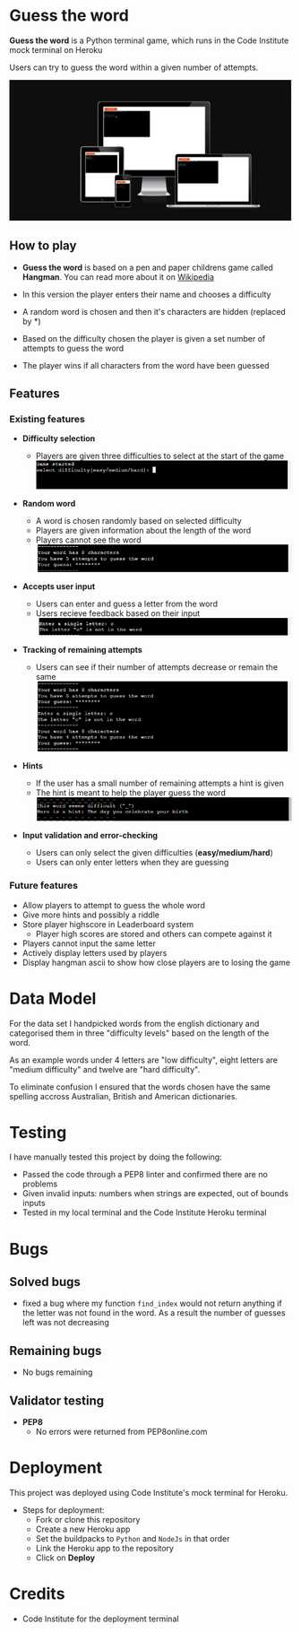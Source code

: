 # Guess the word

**Guess the word** is a Python terminal game, which runs in the Code Institute mock terminal on Heroku

Users can try to guess the word within a given number of attempts. 

![Screenshot of the website provided by amiresponsive showcasing the responsiveness of the site.](./assets/images/readme-images/am_i_responsive_python_game.png)

## How to play

* **Guess the word** is based on a pen and paper childrens game called **Hangman**. You can read more about it on [Wikipedia](https://en.wikipedia.org/wiki/Hangman_(game))
 
* In this version the player enters their name and chooses a difficulty
* A random word is chosen and then it's characters are hidden (replaced by *)
* Based on the difficulty chosen the player is given a set number of attempts to guess the word
* The player wins if all characters from the word have been guessed

## Features

### Existing features
- **Difficulty selection**
  - Players are given three difficulties to select at the start of the game
![Screenshot of command line displaying difficulty input.](./assets/images/readme-images/Difficulty_selection_python_game.png)
- **Random word** 
   - A word is chosen randomly based on selected difficulty 
   - Players are given information about the length of the word
   - Players cannot see the word
![Screenshot of command line displaying hidden secret word players have to guess.](./assets/images/readme-images/secret_word_data_python.png)

- **Accepts user input** 
   - Users can enter and guess a letter from the word
   - Users recieve feedback based on their input
![Screenshot of command line displaying letter input.](./assets/images/readme-images/letter_input_python.png)

- **Tracking of remaining attempts**
  - Users can see if their number of attempts decrease or remain the same
![Screenshot of command line displaying remaining number of attempts.](./assets/images/readme-images/number_of_guesses_python.png)

- **Hints**
  - If the user has a small number of remaining attempts a hint is given
  - The hint is meant to help the player guess the word
![Screenshot of command line displaying hint given to the player.](./assets/images/readme-images/hint_given_python.png)

- **Input validation and error-checking**
  - Users can only select the given difficulties (**easy/medium/hard**)
  - Users can only enter letters when they are guessing



### Future features
  - Allow players to attempt to guess the whole word
  - Give more hints and possibly a riddle
  - Store player highscore in Leaderboard system
    - Player high scores are stored and others can compete against it
  - Players cannot input the same letter 
  - Actively display letters used by players
  - Display hangman ascii to show how close players are to losing the game

# Data Model

For the data set I handpicked words from the english dictionary and categorised them in three "difficulty levels" based on the length of the word.

As an example words under 4 letters are "low difficulty", eight letters are "medium difficulty" and twelve are "hard difficulty".

To eliminate confusion I ensured that the words chosen have the same spelling accross Australian, British and American dictionaries.

# Testing
I have manually tested this project by doing the following:
  - Passed the code through a PEP8 linter and confirmed there are no problems
  - Given invalid inputs: numbers when strings are expected, out of bounds inputs
  - Tested in my local terminal and the Code Institute Heroku terminal

# Bugs 

## Solved bugs
   - fixed a bug where my function `find_index` would not return anything if the letter was not found in the word. As a result the number of guesses left was not decreasing

## Remaining bugs
   - No bugs remaining

## Validator testing

   - **PEP8**
     - No errors were returned from PEP8online.com

# Deployment
This project was deployed using Code Institute's mock terminal for Heroku.
  - Steps for deployment: 
    - Fork or clone this repository
    - Create a new Heroku app
    - Set the buildpacks to `Python` and `NodeJs` in that order
    - Link the Heroku app to the repository
    - Click on **Deploy**

# Credits
  - Code Institute for the deployment terminal
